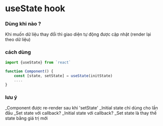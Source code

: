 # useState hook

### Dùng khi nào ?
Khi muốn dữ liệu thay đổi thì giao diện tự động được cập nhật (render lại theo dữ liệu)

### cách dùng 

```jsx
import {useState} from `react`

function Component() {
    const [state, setState] = useState(initState)
    ....
}
```
### lưu ý
_Component được re-render sau khi 'setState'
_Initial state chỉ dùng cho lần đầu
_Set state với callback?
_Initial state với callback? 
_Set state là thay thế state bằng giá trị mới